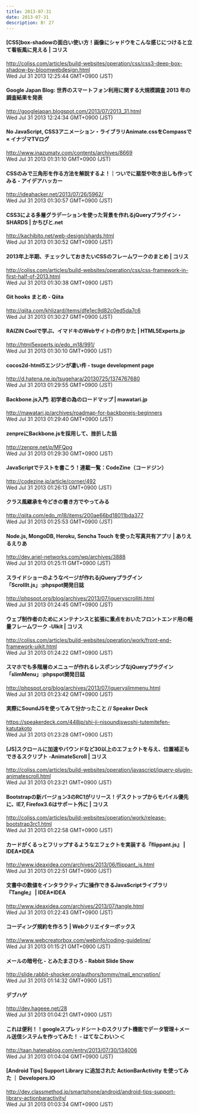 ```yaml
---
title: 2013-07-31
date: 2013-07-31
description: B! 27
---
```


####   [CSS]box-shadowの面白い使い方！画像にシャドウをこんな感じにつけると立て看板風に見える | コリス
http://coliss.com/articles/build-websites/operation/css/css3-deep-box-shadow-by-bloomwebdesign.html<br>
Wed Jul 31 2013 12:25:44 GMT+0900 (JST)<br>


#### Google Japan Blog: 世界のスマートフォン利用に関する大規模調査 2013 年の調査結果を発表
http://googlejapan.blogspot.com/2013/07/2013_31.html<br>
Wed Jul 31 2013 12:24:34 GMT+0900 (JST)<br>


#### No JavaScript, CSS3アニメーション・ライブラリAnimate.cssをCompassで « イナヅマTVログ
http://www.inazumatv.com/contents/archives/8669<br>
Wed Jul 31 2013 01:31:10 GMT+0900 (JST)<br>


#### CSSのみで三角形を作る方法を解説するよ！｜ついでに扇型や吹き出しも作ってみる - アイデアハッカー
http://ideahacker.net/2013/07/26/5962/<br>
Wed Jul 31 2013 01:30:57 GMT+0900 (JST)<br>


#### CSS3による多層グラデーションを使った背景を作れるjQueryプラグイン・SHARDS | かちびと.net
http://kachibito.net/web-design/shards.html<br>
Wed Jul 31 2013 01:30:52 GMT+0900 (JST)<br>


####   2013年上半期、チェックしておきたいCSSのフレームワークのまとめ | コリス
http://coliss.com/articles/build-websites/operation/css/css-framework-in-first-half-of-2013.html<br>
Wed Jul 31 2013 01:30:38 GMT+0900 (JST)<br>


#### Git hooks まとめ - Qiita
http://qiita.com/khlizard/items/dfe1ec9d82c0ed5da7c6<br>
Wed Jul 31 2013 01:30:27 GMT+0900 (JST)<br>


#### RAIZIN Coolで学ぶ、イマドキのWebサイトの作りかた | HTML5Experts.jp
http://html5experts.jp/edo_m18/991/<br>
Wed Jul 31 2013 01:30:10 GMT+0900 (JST)<br>


#### cocos2d-html5エンジンが凄い件 - tsuge development page
http://d.hatena.ne.jp/tsugehara/20130725/1374767680<br>
Wed Jul 31 2013 01:29:55 GMT+0900 (JST)<br>


#### Backbone.js入門: 初学者の為のロードマップ | mawatari.jp
http://mawatari.jp/archives/roadmap-for-backbonejs-beginners<br>
Wed Jul 31 2013 01:29:40 GMT+0900 (JST)<br>


#### zenpreにBackbone.jsを採用して、挫折した話 
http://zenpre.net/p/MFQpg<br>
Wed Jul 31 2013 01:29:30 GMT+0900 (JST)<br>


#### JavaScriptでテストを書こう！連載一覧：CodeZine（コードジン）
http://codezine.jp/article/corner/492<br>
Wed Jul 31 2013 01:26:13 GMT+0900 (JST)<br>


#### クラス風継承を今どきの書き方でやってみる
http://qiita.com/edo_m18/items/200ae66bd18011bda377<br>
Wed Jul 31 2013 01:25:53 GMT+0900 (JST)<br>


#### Node.js, MongoDB, Heroku, Sencha Touch を使った写真共有アプリ | ありえるえりあ
http://dev.ariel-networks.com/wp/archives/3888<br>
Wed Jul 31 2013 01:25:11 GMT+0900 (JST)<br>


#### スライドショーのようなページが作れるjQueryプラグイン「ScrollIt.js」:phpspot開発日誌
http://phpspot.org/blog/archives/2013/07/jqueryscrollitj.html<br>
Wed Jul 31 2013 01:24:45 GMT+0900 (JST)<br>


####   ウェブ制作者のためにメンテナンスと拡張に重点をおいたフロントエンド用の軽量フレームワーク -UIkit | コリス
http://coliss.com/articles/build-websites/operation/work/front-end-framework-uikit.html<br>
Wed Jul 31 2013 01:24:22 GMT+0900 (JST)<br>


#### スマホでも多階層のメニューが作れるレスポンシブなjQueryプラグイン「slimMenu」:phpspot開発日誌
http://phpspot.org/blog/archives/2013/07/jqueryslimmenu.html<br>
Wed Jul 31 2013 01:23:42 GMT+0900 (JST)<br>


#### 実際にSoundJSを使ってみて分かったこと // Speaker Deck
https://speakerdeck.com/448jp/shi-ji-nisoundjswoshi-tutemitefen-katutakoto<br>
Wed Jul 31 2013 01:23:28 GMT+0900 (JST)<br>


####   [JS]スクロールに加速やバウンドなど30以上のエフェクトを与え、位置補正もできるスクリプト -AnimateScroll | コリス
http://coliss.com/articles/build-websites/operation/javascript/jquery-plugin-animatescroll.html<br>
Wed Jul 31 2013 01:23:21 GMT+0900 (JST)<br>


####   Bootstrapの新バージョン3のRC1がリリース！デスクトップからモバイル優先に、IE7, Firefox3.6はサポート外に | コリス
http://coliss.com/articles/build-websites/operation/work/release-bootstrap3rc1.html<br>
Wed Jul 31 2013 01:22:58 GMT+0900 (JST)<br>


#### カードがくるっとフリップするようなエフェクトを実装する『flippant.js』 | IDEA*IDEA
http://www.ideaxidea.com/archives/2013/06/flippant_js.html<br>
Wed Jul 31 2013 01:22:51 GMT+0900 (JST)<br>


#### 文書中の数値をインタラクティブに操作できるJavaScriptライブラリ『Tangle』 | IDEA*IDEA
http://www.ideaxidea.com/archives/2013/07/tangle.html<br>
Wed Jul 31 2013 01:22:43 GMT+0900 (JST)<br>


#### コーディング規約を作ろう | Webクリエイターボックス
http://www.webcreatorbox.com/webinfo/coding-guideline/<br>
Wed Jul 31 2013 01:15:21 GMT+0900 (JST)<br>


#### メールの暗号化 - とみたまさひろ - Rabbit Slide Show
http://slide.rabbit-shocker.org/authors/tommy/mail_encryption/<br>
Wed Jul 31 2013 01:14:32 GMT+0900 (JST)<br>


#### デブハゲ
http://dev.hageee.net/28<br>
Wed Jul 31 2013 01:04:21 GMT+0900 (JST)<br>


#### これは便利！！googleスプレッドシートのスクリプト機能でデータ管理＋メール送信システムを作ってみた！ - はてなこわい＞＜
http://taan.hatenablog.com/entry/2013/07/30/134006<br>
Wed Jul 31 2013 01:04:04 GMT+0900 (JST)<br>


#### [Android Tips] Support Library に追加された ActionBarActivity を使ってみた ｜ Developers.IO
http://dev.classmethod.jp/smartphone/android/android-tips-support-library-actionbaractivity/<br>
Wed Jul 31 2013 01:03:34 GMT+0900 (JST)<br>


